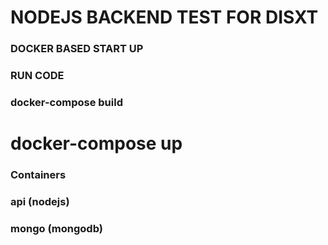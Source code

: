 # NODEJS BACKEND TEST FOR DISXT

### DOCKER BASED START UP

### RUN CODE

### docker-compose build
# docker-compose up

### Containers

### api (nodejs)
### mongo (mongodb)